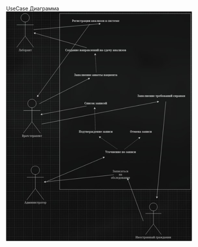 UseCase Диаграмма
![](https://github.com/babidjon666/universityProject/blob/main/photo_2024-10-09_13-56-26.jpg)
